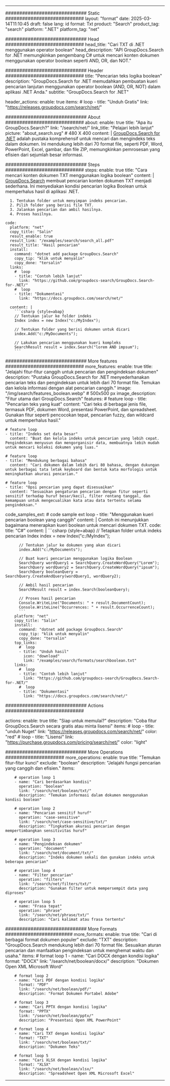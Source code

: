 
---
############################# Static ############################
layout: "format"
date:  2025-03-14T11:10:45
draft: false
lang: id
format: Txt
product: "Search"
product_tag: "search"
platform: ".NET"
platform_tag: "net"

############################# Head ############################
head_title: "Cari TXT di .NET menggunakan operator boolean"
head_description: "API GroupDocs.Search for .NET memungkinkan pengembang C# untuk mencari konten dokumen menggunakan operator boolean seperti AND, OR, dan NOT."

############################# Header ############################
title: "Pencarian teks logika boolean" 
description: "GroupDocs.Search for .NET memudahkan pembuatan kueri pencarian lanjutan menggunakan operator boolean (AND, OR, NOT) dalam aplikasi .NET Anda."
subtitle: "GroupDocs.Search for .NET" 

header_actions:
  enable: true
  items:
    #  loop
    - title: "Unduh Gratis"
      link: "https://releases.groupdocs.com/search/net/"
      
############################# About ############################
about:
    enable: true
    title: "Apa itu GroupDocs.Search?"
    link: "/search/net/"
    link_title: "Pelajari lebih lanjut"
    picture: "about_search.svg" # 480 X 400
    content: |
       [GroupDocs.Search for .NET](/search/net/) adalah pustaka komprehensif untuk mencari dan mengindeks teks dalam dokumen. Ini mendukung lebih dari 70 format file, seperti PDF, Word, PowerPoint, Excel, gambar, dan file ZIP, memungkinkan pemrosesan yang efisien dari sejumlah besar informasi.

############################# Steps ############################
steps:
    enable: true
    title: "Cara mencari konten dokumen TXT menggunakan logika boolean"
    content: |
      [GroupDocs.Search](/search/net/) membuat pencarian konten dokumen TXT menjadi sederhana. Ini menyediakan kondisi pencarian logika Boolean untuk memperhalus hasil di aplikasi .NET.
      
      1. Tentukan folder untuk menyimpan indeks pencarian.
      2. Pilih folder yang berisi file TXT.
      3. Jalankan pencarian dan ambil hasilnya.
      4. Proses hasilnya.
   
    code:
      platform: "net"
      copy_title: "Salin"
      result_enable: true
      result_link: "/examples/search/search_all.pdf"
      result_title: "Hasil pencarian"
      install:
        command: "dotnet add package GroupDocs.Search"
        copy_tip: "klik untuk menyalin"
        copy_done: "tersalin"
      links:
        #  loop
        - title: "Contoh lebih lanjut"
          link: "https://github.com/groupdocs-search/GroupDocs.Search-for-.NET/"
        #  loop
        - title: "Dokumentasi"
          link: "https://docs.groupdocs.com/search/net/"
          
      content: |
        ```csharp {style=abap}
        // Tentukan jalur ke folder indeks
        Index index = new Index("c:/MyIndex");

        // Tentukan folder yang berisi dokumen untuk dicari
        index.Add("c:/MyDocuments");

        // Lakukan pencarian menggunakan kueri kompleks
        SearchResult result = index.Search("lorem AND impsum");
        ```            

############################# More features ############################
more_features:
  enable: true
  title: "Jelajahi fitur-fitur canggih untuk pencarian dan pengindeksan dokumen"
  description: "Pustaka GroupDocs.Search for .NET menyederhanakan pencarian teks dan pengindeksan untuk lebih dari 70 format file. Temukan dan kelola informasi dengan alat pencarian canggih."
  image: "/img/search/features_boolean.webp" # 500x500 px
  image_description: "Fitur utama dari GroupDocs.Search"
  features:
    # feature loop
    - title: "Pencarian teks yang kuat"
      content: "Cari teks di berbagai jenis file, termasuk PDF, dokumen Word, presentasi PowerPoint, dan spreadsheet. Gunakan fitur seperti pencocokan tepat, pencarian fuzzy, dan wildcard untuk memperhalus hasil."

    # feature loop
    - title: "Indeks set data besar"
      content: "Buat dan kelola indeks untuk pencarian yang lebih cepat. Pengindeksan menyusun dan mengorganisir data, membuatnya lebih mudah untuk mencari koleksi dokumen yang luas."

    # feature loop
    - title: "Mendukung berbagai bahasa"
      content: "Cari dokumen dalam lebih dari 80 bahasa, dengan dukungan untuk berbagai tata letak keyboard dan bentuk kata morfologis untuk meningkatkan akurasi pencarian."

    # feature loop
    - title: "Opsi pencarian yang dapat disesuaikan"
      content: "Sesuaikan pengaturan pencarian dengan fitur seperti sensitif terhadap huruf besar/kecil, filter rentang tanggal, dan kemampuan untuk mengecualikan kata atau data tertentu selama pengindeksan."
      
  code_samples_ext:
    # code sample ext loop
    - title: "Menggunakan kueri pencarian boolean yang canggih"
      content: |
        Contoh ini menunjukkan bagaimana menerapkan kueri boolean untuk mencari dokumen TXT.
      code:
        title: "C#"
        content: |
          ```csharp {style=abap}
          // Tetapkan folder untuk indeks pencarian
          Index index = new Index("c:/MyIndex");
              
          // Tentukan jalur ke dokumen yang akan dicari
          index.Add("c:/MyDocuments");

          // Buat kueri pencarian menggunakan logika Boolean
          SearchQuery wordQuery1 = SearchQuery.CreateWordQuery("Lorem");
          SearchQuery wordQuery2 = SearchQuery.CreateWordQuery("ipsum");
          SearchQuery booleanQuery = SearchQuery.CreateAndQuery(wordQuery1, wordQuery2);

          // Ambil hasil pencarian
          SearchResult result = index.Search(booleanQuery);
          
          // Proses hasil pencarian
          Console.WriteLine("Documents: " + result.DocumentCount);
          Console.WriteLine("Occurrences: " + result.OccurrenceCount);
          ```
        platform: "net"
        copy_title: "Salin"
        install:
          command: "dotnet add package GroupDocs.Search"
          copy_tip: "klik untuk menyalin"
          copy_done: "tersalin"
        top_links:
          #  loop
          - title: "Unduh hasil"
            icon: "download"
            link: "/examples/search/formats/searchboolean.txt"
        links:
          #  loop
          - title: "Contoh lebih lanjut"
            link: "https://github.com/groupdocs-search/GroupDocs.Search-for-.NET/"
          #  loop
          - title: "Dokumentasi"
            link: "https://docs.groupdocs.com/search/net/"
            

            


############################# Actions ############################

actions:
  enable: true
  title: "Siap untuk memulai?"
  description: "Coba fitur GroupDocs.Search secara gratis atau minta lisensi"
  items:
    #  loop
    - title: "unduh Nuget"
      link: "https://releases.groupdocs.com/search/net/"
      color: "red"
        #  loop
    - title: "Lisensi"
      link: "https://purchase.groupdocs.com/pricing/search/net/"
      color: "light"


############################# More Operations #####################
more_operations:
    enable: true
    title: "Temukan fitur-fitur kunci"
    exclude: "boolean"
    description: "Jelajahi fungsi pencarian yang canggih dan efisien."
    items: 
          
        # operation loop 1
        - name: "Cari berdasarkan kondisi"
          operation: "boolean"
          link: "/search/net/boolean/txt/"
          description: "Temukan informasi dalam dokumen menggunakan kondisi boolean"

        # operation loop 2
        - name: "Pencarian sensitif huruf"
          operation: "case-sensitive"
          link: "/search/net/case-sensitive/txt/"
          description: "Tingkatkan akurasi pencarian dengan mempertimbangkan sensitivitas huruf"

        # operation loop 3
        - name: "Pengindeksan dokumen"
          operation: "document"
          link: "/search/net/document/txt/"
          description: "Indeks dokumen sekali dan gunakan indeks untuk beberapa pencarian"

        # operation loop 4
        - name: "Filter pencarian"
          operation: "filters"
          link: "/search/net/filters/txt/"
          description: "Gunakan filter untuk mempersempit data yang diproses"

        # operation loop 5
        - name: "Frasa tepat"
          operation: "phrase"
          link: "/search/net/phrase/txt/"
          description: "Cari kalimat atau frasa tertentu"
          
        
          
############################# More Formats ########################
more_formats:
    enable: true
    title: "Cari di berbagai format dokumen populer"
    exclude: "TXT"
    description: "GroupDocs.Search mendukung lebih dari 70 format file. Sesuaikan aturan pencarian dan manfaatkan pengindeksan untuk menghemat waktu dan usaha."
    items: 
        # format loop 1
        - name: "Cari DOCX dengan kondisi logika"
          format: "DOCX"
          link: "/search/net/boolean/docx/"
          description: "Dokumen Open XML Microsoft Word"
          
        # format loop 2
        - name: "Cari PDF dengan kondisi logika"
          format: "PDF"
          link: "/search/net/boolean/pdf/"
          description: "Format Dokumen Portabel Adobe"
          
        # format loop 3
        - name: "Cari PPTX dengan kondisi logika"
          format: "PPTX"
          link: "/search/net/boolean/pptx/"
          description: "Presentasi Open XML PowerPoint"

        # format loop 4
        - name: "Cari TXT dengan kondisi logika"
          format: "TXT"
          link: "/search/net/boolean/txt/"
          description: "Dokumen Teks"
          
        # format loop 5
        - name: "Cari XLSX dengan kondisi logika"
          format: "XLSX"
          link: "/search/net/boolean/xlsx/"
          description: "Spreadsheet Open XML Microsoft Excel"
  

---